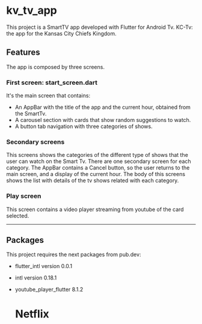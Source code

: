 # kv_tv_app

This project is a SmartTV app developed with Flutter for Android Tv.
KC-Tv: the app for the Kansas City Chiefs Kingdom.

## Features
The app is composed by three screens.

### First screen: start_screen.dart
It's the main screen that contains:
   * An AppBar with the title of the app and the current hour, obtained from the SmartTv.
   * A carousel section with cards that show random suggestions to watch.
   * A button tab navigation with three categories of shows.

### Secondary screens
This screens shows the categories of the different type of shows that the user can watch on the Smart Tv. There are one secondary screen for each category.
The AppBar contains a Cancel button, so the user returns to the main screen, and a display of the current hour.
The body of this screens shows the list with details of the tv shows related with each category.

### Play screen
This screen contains a video player streaming from youtube of the card selected.


- - - -

## Packages

This project requires the next packages from pub.dev:
 * flutter_intl version 0.0.1
 * intl version 0.18.1
 * youtube_player_flutter 8.1.2 
     
    # Netflix

